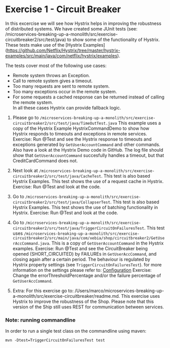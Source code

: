 # Exercise 1 - Circuit Breaker
In this excercise we will see how Hystrix helps in improving the robustness of distributed systems. We have created some JUnit tests (see: /microservices-breaking-up-a-monolith/src/exercise-circuitbreaker2/src/test/java) to show some of the functionality of Hystrix.  
These tests make use of the [Hystrix Examples] (https://github.com/Netflix/Hystrix/tree/master/hystrix-examples/src/main/java/com/netflix/hystrix/examples).

The tests cover most of the following use cases:

 - Remote system throws an Exception.
 - Call to remote system gives a timeout.
 - Too many requests are sent to remote system.
 - Too many exceptions occur in the remote system.
 - For some requests a cached response can be returned instead of calling the remote system.  
In all these cases Hystrix can provide fallback logic. 

1. Please go to `/microservices-breaking-up-a-monolith/src/exercise-circuitbreaker2/src/test/java/TimeOutTest.java`
This example uses a copy of the Hystrix Example HystrixCommandDemo to show how Hystrix responds to timeouts and exceptions in remote services.   
    Exercise: Run @Test and see the Hystrix response to timeouts and exceptions generated by `GetUserAccountCommand` and other commands. Also have a look at the Hystrix Demo code in GitHub.
    The log file should show that `GetUserAccountCommand` succesfully handles a timeout, but that CreditCardCommand does not.
    
2. Next look at `/microservices-breaking-up-a-monolith/src/exercise-circuitbreaker2/src/test/java/CacheTest`. This test is also based Hystrix Examples. This test shows the use of a request cache in Hystrix.
    Exercise: Run @Test and look at the code.
    
3. Go to `/microservices-breaking-up-a-monolith/src/exercise-circuitbreaker2/src/test/java/CollapserTest`. This test is also based Hystrix Examples. This test shows the use of batching functionality in Hystrix.
    Exercise: Run @Test and look at the code. 
    
4. Go to `/microservices-breaking-up-a-monolith/src/exercise-circuitbreaker2/src/test/java/TriggerCircuitOnFailuresTest`. This test uses `/microservices-breaking-up-a-monolith/src/exercise-circuitbreaker2/src/main/java/com/xebia/shop/circuitbreaker2/GetUserAccCommand.java`. This is a copy of `GetUserAccountCommand` in the Hystrix examples. 
    Exercise: Run @Test and see the CircuitBreaker being opened (SHORT_CIRCUITED) by FAILUREs in `GetUserAccCommand`, and closing again after a certain period.
    The behaviour is regulated by Hystrix property settings (see `TriggerCircuitOnFailuresTest`). for more information on the settings please refer to: [Configuration](https://github.com/Netflix/Hystrix/wiki/Configuration)
    Exercise: Change the errorThresholdPercentage and/or the failure percentage of `GetUserAccCommand`.   
    
5. Extra: For this exercise go to: /Users/marco/microservices-breaking-up-a-monolith/src/exercise-circuitbreaker/readme.md. 
     This exercise uses Hystrix to improve the robustness of the Shop. Please note that this version of the Ship still uses REST for communication between services.   



### Note: running commandline

In order to run a single test class on the commandline using maven:

`mvn -Dtest=TriggerCircuitOnFailuresTest test`


